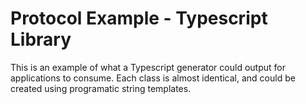 # Protocol Example - Typescript Library  
This is an example of what a Typescript generator could output for applications to consume. Each class is almost identical, and could be created using programatic string templates.  
